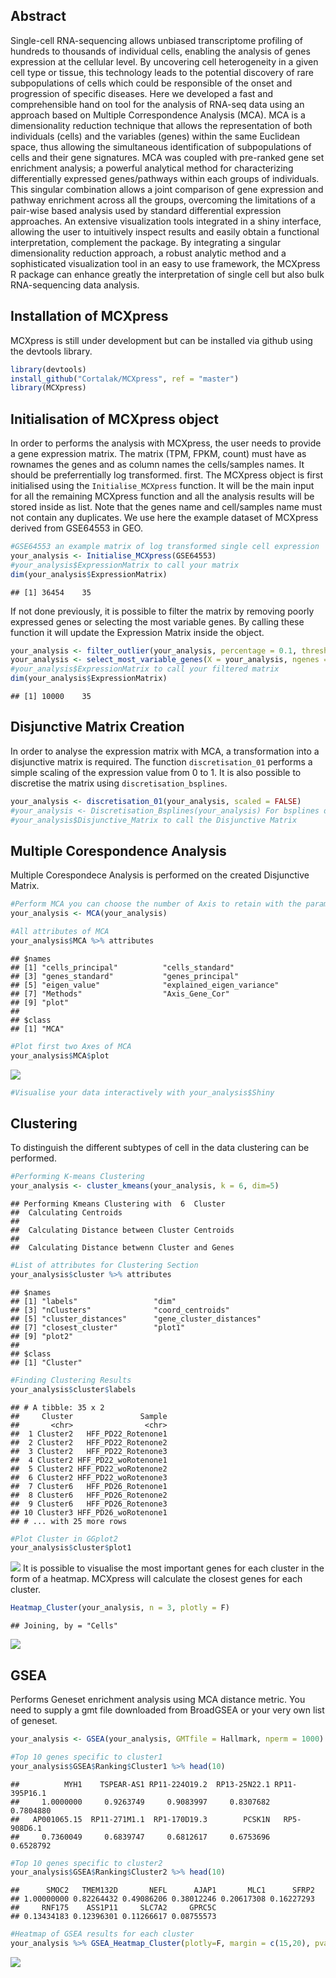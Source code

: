 Abstract
--------

Single-cell RNA-sequencing allows unbiased transcriptome profiling of hundreds to thousands of individual cells, enabling the analysis of genes expression at the cellular level. By uncovering cell heterogeneity in a given cell type or tissue, this technology leads to the potential discovery of rare subpopulations of cells which could be responsible of the onset and progression of specific diseases. Here we developed a fast and comprehensible hand on tool for the analysis of RNA-seq data using an approach based on Multiple Correspondence Analysis (MCA). MCA is a dimensionality reduction technique that allows the representation of both individuals (cells) and the variables (genes) within the same Euclidean space, thus allowing the simultaneous identification of subpopulations of cells and their gene signatures. MCA was coupled with pre-ranked gene set enrichment analysis; a powerful analytical method for characterizing differentially expressed genes/pathways within each groups of individuals. This singular combination allows a joint comparison of gene expression and pathway enrichment across all the groups, overcoming the limitations of a pair-wise based analysis used by standard differential expression approaches. An extensive visualization tools integrated in a shiny interface, allowing the user to intuitively inspect results and easily obtain a functional interpretation, complement the package. By integrating a singular dimensionality reduction approach, a robust analytic method and a sophisticated visualization tool in an easy to use framework, the MCXpress R package can enhance greatly the interpretation of single cell but also bulk RNA-sequencing data analysis.

Installation of MCXpress
------------------------

MCXpress is still under development but can be installed via github using the devtools library.

``` r
library(devtools)
install_github("Cortalak/MCXpress", ref = "master")
library(MCXpress)
```

Initialisation of MCXpress object
---------------------------------

In order to performs the analysis with MCXpress, the user needs to provide a gene expression matrix. The matrix (TPM, FPKM, count) must have as rownames the genes and as column names the cells/samples names. It should be preferrentially log transformed. first. The MCXpress object is first initialised using the `Initialise_MCXpress` function. It will be the main input for all the remaining MCXpress function and all the analysis results will be stored inside as list. Note that the genes name and cell/samples name must not contain any duplicates. We use here the example dataset of MCXpress derived from GSE64553 in GEO.

``` r
#GSE64553 an example matrix of log transformed single cell expression 
your_analysis <- Initialise_MCXpress(GSE64553)
#your_analysis$ExpressionMatrix to call your matrix
dim(your_analysis$ExpressionMatrix)
```

    ## [1] 36454    35

If not done previously, it is possible to filter the matrix by removing poorly expressed genes or selecting the most variable genes. By calling these function it will update the Expression Matrix inside the object.

``` r
your_analysis <- filter_outlier(your_analysis, percentage = 0.1, threshold = 3)
your_analysis <- select_most_variable_genes(X = your_analysis, ngenes = 10000)
#your_analysis$ExpressionMatrix to call your filtered matrix
dim(your_analysis$ExpressionMatrix)
```

    ## [1] 10000    35

Disjunctive Matrix Creation
---------------------------

In order to analyse the expression matrix with MCA, a transformation into a disjunctive matrix is required. The function `discretisation_01` performs a simple scaling of the expression value from 0 to 1. It is also possible to discretise the matrix using `discretisation_bsplines`.

``` r
your_analysis <- discretisation_01(your_analysis, scaled = FALSE)
#your_analysis <- Discretisation_Bsplines(your_analysis) For bsplines discretisation method
#your_analysis$Disjunctive_Matrix to call the Disjunctive Matrix
```

Multiple Corespondence Analysis
-------------------------------

Multiple Corespondece Analysis is performed on the created Disjunctive Matrix.

``` r
#Perform MCA you can choose the number of Axis to retain with the parameter Dim
your_analysis <- MCA(your_analysis)
```

``` r
#All attributes of MCA
your_analysis$MCA %>% attributes
```

    ## $names
    ## [1] "cells_principal"          "cells_standard"          
    ## [3] "genes_standard"           "genes_principal"         
    ## [5] "eigen_value"              "explained_eigen_variance"
    ## [7] "Methods"                  "Axis_Gene_Cor"           
    ## [9] "plot"                    
    ## 
    ## $class
    ## [1] "MCA"

``` r
#Plot first two Axes of MCA
your_analysis$MCA$plot
```

![](../gh-pages/README_files/figure-markdown_github/unnamed-chunk-7-1.svg)

``` r
#Visualise your data interactively with your_analysis$Shiny
```

Clustering
----------

To distinguish the different subtypes of cell in the data clustering can be performed.

``` r
#Performing K-means Clustering
your_analysis <- cluster_kmeans(your_analysis, k = 6, dim=5)
```

    ## Performing Kmeans Clustering with  6  Cluster
    ##  Calculating Centroids 
    ## 
    ##  Calculating Distance between Cluster Centroids 
    ## 
    ##  Calculating Distance betwenn Cluster and Genes

``` r
#List of attributes for Clustering Section
your_analysis$cluster %>% attributes
```

    ## $names
    ## [1] "labels"                 "dim"                   
    ## [3] "nClusters"              "coord_centroids"       
    ## [5] "cluster_distances"      "gene_cluster_distances"
    ## [7] "closest_cluster"        "plot1"                 
    ## [9] "plot2"                 
    ## 
    ## $class
    ## [1] "Cluster"

``` r
#Finding Clustering Results
your_analysis$cluster$labels
```

    ## # A tibble: 35 x 2
    ##     Cluster               Sample
    ##       <chr>                <chr>
    ##  1 Cluster2   HFF_PD22_Rotenone1
    ##  2 Cluster2   HFF_PD22_Rotenone2
    ##  3 Cluster2   HFF_PD22_Rotenone3
    ##  4 Cluster2 HFF_PD22_woRotenone1
    ##  5 Cluster2 HFF_PD22_woRotenone2
    ##  6 Cluster2 HFF_PD22_woRotenone3
    ##  7 Cluster6   HFF_PD26_Rotenone1
    ##  8 Cluster6   HFF_PD26_Rotenone2
    ##  9 Cluster6   HFF_PD26_Rotenone3
    ## 10 Cluster3 HFF_PD26_woRotenone1
    ## # ... with 25 more rows

``` r
#Plot Cluster in GGplot2
your_analysis$cluster$plot1
```

![](../gh-pages/README_files/figure-markdown_github/unnamed-chunk-8-1.svg) It is possible to visualise the most important genes for each cluster in the form of a heatmap. MCXpress will calculate the closest genes for each cluster.

``` r
Heatmap_Cluster(your_analysis, n = 3, plotly = F) 
```

    ## Joining, by = "Cells"

![](../gh-pages/README_files/figure-markdown_github/unnamed-chunk-9-1.svg)

GSEA
----

Performs Geneset enrichment analysis using MCA distance metric. You need to supply a gmt file downloaded from BroadGSEA or your very own list of geneset.

``` r
your_analysis <- GSEA(your_analysis, GMTfile = Hallmark, nperm = 1000)
```

``` r
#Top 10 genes specific to cluster1
your_analysis$GSEA$Ranking$Cluster1 %>% head(10)
```

    ##          MYH1    TSPEAR-AS1 RP11-224O19.2  RP13-25N22.1 RP11-395P16.1 
    ##     1.0000000     0.9263749     0.9083997     0.8307682     0.7804880 
    ##   AP001065.15  RP11-271M1.1  RP1-170D19.3        PCSK1N   RP5-908D6.1 
    ##     0.7360049     0.6839747     0.6812617     0.6753696     0.6528792

``` r
#Top 10 genes specific to cluster2
your_analysis$GSEA$Ranking$Cluster2 %>% head(10)
```

    ##      SMOC2   TMEM132D       NEFL      AJAP1       MLC1      SFRP2 
    ## 1.00000000 0.82264432 0.49086206 0.38012246 0.20617308 0.16227293 
    ##     RNF175    ASS1P11     SLC7A2     GPRC5C 
    ## 0.13434183 0.12396301 0.11266617 0.08755573

``` r
#Heatmap of GSEA results for each cluster
your_analysis %>% GSEA_Heatmap_Cluster(plotly=F, margin = c(15,20), pval = 0.25, es = 0.3)
```

![](../gh-pages/README_files/figure-markdown_github/unnamed-chunk-12-1.svg)
